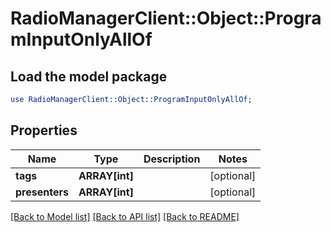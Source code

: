 # RadioManagerClient::Object::ProgramInputOnlyAllOf

## Load the model package
```perl
use RadioManagerClient::Object::ProgramInputOnlyAllOf;
```

## Properties
Name | Type | Description | Notes
------------ | ------------- | ------------- | -------------
**tags** | **ARRAY[int]** |  | [optional] 
**presenters** | **ARRAY[int]** |  | [optional] 

[[Back to Model list]](../README.md#documentation-for-models) [[Back to API list]](../README.md#documentation-for-api-endpoints) [[Back to README]](../README.md)


